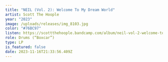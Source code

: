 ```yaml
---
title: "NEIL (Vol. 2): Welcome To My Dream World"
artist: Scott The Hoople
year: "2023"
image: /uploads/releases/img_8103.jpg
color: "#76BC97"
listen: https://scottthehoople.bandcamp.com/album/neil-vol-2-welcome-to-my-dream-world
role: Drums (“Boxcar”)
type: LP
is_featured: false
date: 2023-11-16T21:33:56.409Z
---
```

